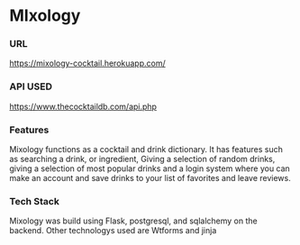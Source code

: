 # MIxology
### URL
https://mixology-cocktail.herokuapp.com/
### API USED
https://www.thecocktaildb.com/api.php

### Features
Mixology functions as a cocktail and drink dictionary. It has features such as searching a drink, or ingredient, Giving a selection of random drinks, giving a selection of most popular drinks and a login system where you can make an account and save drinks to your list of favorites and leave reviews.

### Tech Stack
Mixology was build using Flask, postgresql, and sqlalchemy on the backend. Other technologys used are Wtforms and jinja


